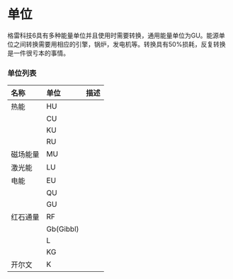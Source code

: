 # 单位

格雷科技6具有多种能量单位并且使用时需要转换，通用能量单位为GU。能源单位之间转换需要用相应的引擎，锅炉，发电机等。转换具有50%损耗，反复转换是一件很亏本的事情。

### 单位列表

| 名称 | 单位 | 描述 |
| :--- | :--- | :--- |
| 热能 | HU |  |
|  | CU |  |
|  | KU |  |
|  | RU |  |
| 磁场能量 | MU |  |
| 激光能 | LU |  |
| 电能 | EU |  |
|  | QU |  |
|  | GU |  |
| 红石通量 | RF |  |
|  | Gb\(Gibbl\) |  |
|  | L |  |
|  | KG |  |
| 开尔文 | K |  |



